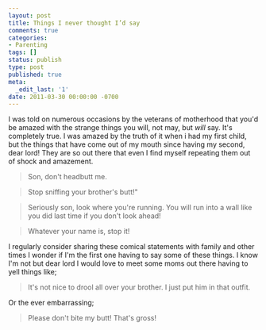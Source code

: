 ```yaml
---
layout: post
title: Things I never thought I’d say
comments: true
categories:
- Parenting
tags: []
status: publish
type: post
published: true
meta:
  _edit_last: '1'
date: 2011-03-30 00:00:00 -0700
---
```

I was told on numerous occasions by the veterans of motherhood that you'd be amazed with the strange things you will, not may, but <em>will</em> say.  It's completely true.  I was amazed by the truth of it when i had my first child, but the things that have come out of my mouth since having my second, dear lord!  They are so out there that even I find myself repeating them out of shock and amazement.

<blockquote>Son, don't headbutt me.</blockquote>

<blockquote>Stop sniffing your brother's butt!"</blockquote>

<blockquote>Seriously son, look where you're running.  You will run into a wall like you did last time if you don't look ahead!</blockquote>

<blockquote>Whatever your name is, stop it!</blockquote>

I regularly consider sharing these comical statements with family and other times I wonder if I'm the first one having to say some of these things.  I know I'm not but dear lord I would love to meet some moms out there having to yell things like;

<blockquote>It's not nice to drool all over your brother.  I just put him in that outfit.</blockquote>

Or the ever embarrassing;

<blockquote>Please don't bite my butt!  That's gross!</blockquote>
